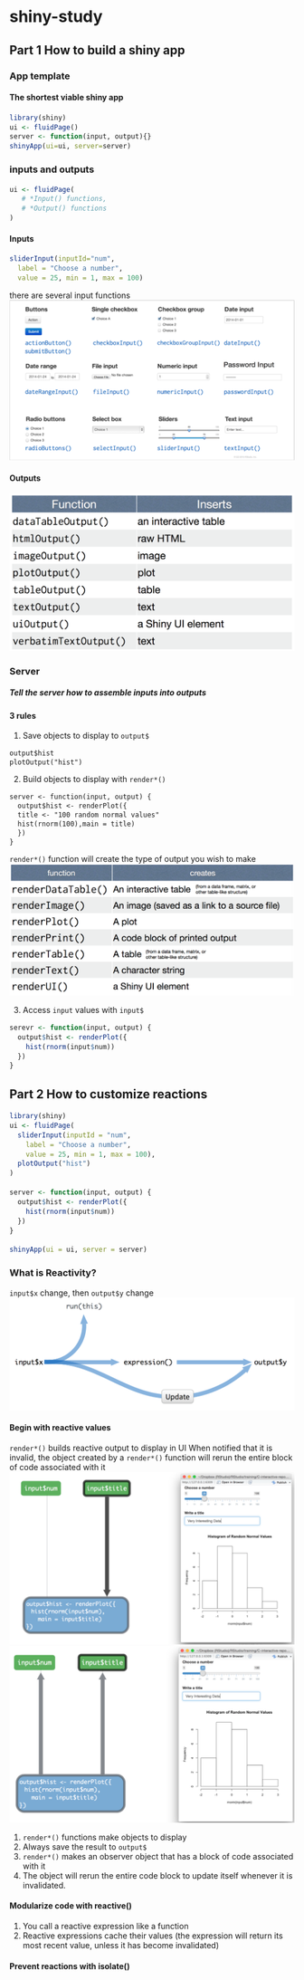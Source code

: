 # shiny-study

## Part 1 How to build a shiny app

### App template
#### The shortest viable shiny app

``` R
library(shiny)
ui <- fluidPage()
server <- function(input, output){}
shinyApp(ui=ui, server=server)

```

### inputs and outputs

``` R
ui <- fluidPage(
   # *Input() functions,
   # *Output() functions
)
```

#### Inputs

``` R
sliderInput(inputId="num",
  label = "Choose a number",
  value = 25, min = 1, max = 100)
```

there are several input functions
![image](https://github.com/lykkkk/shiny-study/raw/master/SS-1.png)


#### Outputs
![image](https://github.com/lykkkk/shiny-study/raw/master/SS-2.png)

### Server
##### Tell the server how to assemble inputs into outputs
#### 3 rules
1. Save objects to display to `output$`
```
output$hist
plotOutput("hist")
```

2. Build objects to display with `render*()`

```
server <- function(input, output) { 
  output$hist <- renderPlot({
  title <- "100 random normal values"
  hist(rnorm(100),main = title)
  })
}
```

`render*()` function will create the type of output you wish to make
![image](https://github.com/lykkkk/shiny-study/raw/master/SS-3.png)

3. Access `input` values with `input$`

```R
serevr <- function(input, output) {
  output$hist <- renderPlot({
    hist(rnorm(input$num))
  })
}
```

## Part 2 How to customize reactions

```R
library(shiny)
ui <- fluidPage(
  sliderInput(inputId = "num",
    label = "Choose a number",
    value = 25, min = 1, max = 100),
  plotOutput("hist")
)

server <- function(input, output) {
  output$hist <- renderPlot({
    hist(rnorm(input$num))
  })
}

shinyApp(ui = ui, server = server)
```

### What is Reactivity?

`input$x` change, then `output$y` change
![image](https://github.com/lykkkk/shiny-study/raw/master/SS-4.png)

#### Begin with reactive values
`render*()` builds reactive output to display in UI
When notified that it is invalid, the object created by a `render*()` function will rerun the entire block of code associated with it
![image](https://github.com/lykkkk/shiny-study/raw/master/SS-5.png)
![image](https://github.com/lykkkk/shiny-study/raw/master/SS-6.png)

1. `render*()` functions make objects to display<br>
2. Always save the result to `output$` <br>
3. `render*()` makes an observer object that has a block of code associated with it<br>
4. The object will rerun the entire code block to update itself whenever it is invalidated.

#### Modularize code with reactive()
1. You call a reactive expression like a function
2. Reactive expressions cache their values (the expression will return its most recent value, unless it has become invalidated)

#### Prevent reactions with isolate()



